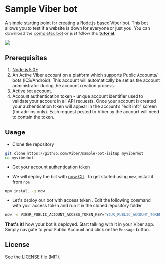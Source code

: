 # Sample Viber bot

A simple starting point for creating a Node.js based Viber bot. This bot allows you to test if a website is down for everyone or just you.
You can download the [completed bot](https://github.com/Viber/sample-bot-isitup/archive/master.zip) or just follow the [**tutorial**](docs/TUTORIAL.md).

![][1]

## Prerequisites

1. [Node.js 5.0+](http://nodejs.org)
1. An Active Viber account on a platform which supports Public Accounts/ bots (iOS/Android). This account will automatically be set as the account administrator during the account creation process.
1. [Active bot account](https://developers.viber.com).
1. Account authentication token - unique account identifier used to validate your account in all API requests. Once your account is created your authentication token will appear in the account’s “edit info” screen (for admins only). Each request posted to Viber by the account will need to contain the token.

## Usage

* Clone the repository

```bash
git clone https://github.com/Viber/sample-bot-isitup myviberbot
cd myviberbot
```

* Get your [account authentication token](https://developers.viber.com/docs/general/get-started/#get-started-with-bots/)

* We will deploy the bot with [now CLI](https://zeit.co/now/). To get started using `now`, install it from `npm`

```bash
npm install -g now
```

* Let's deploy our bot with access token . Edit the following command with your access token and run it in the cloned repository folder

```bash
now -e VIBER_PUBLIC_ACCOUNT_ACCESS_TOKEN_KEY="YOUR_PUBLIC_ACCOUNT_TOKEN"
```

**That's it!** Now your bot is deployed. Start talking with it in your Viber app. Simply navigate to your Public Account and click on the `Message` button.

## License

See the [LICENSE](LICENSE.md) file (MIT).

[1]: output.gif
